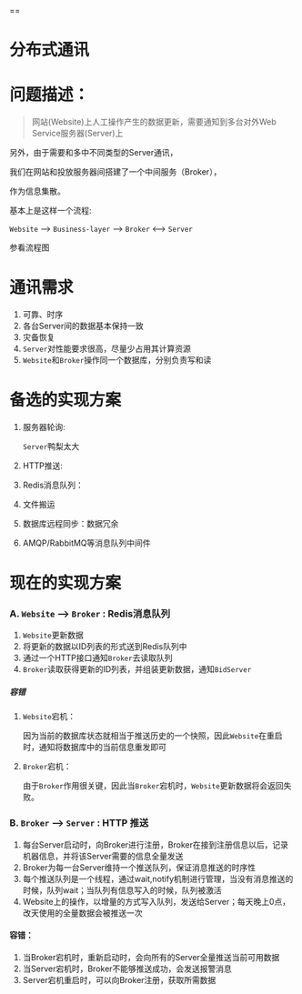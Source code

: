 ==
# 分布式通讯

# 问题描述：
> 网站(Website)上人工操作产生的数据更新，需要通知到多台对外Web Service服务器(Server)上

另外，由于需要和多中不同类型的Server通讯，

我们在网站和投放服务器间搭建了一个中间服务（Broker），

作为信息集散。

基本上是这样一个流程:

`Website` --> `Business-layer` --> `Broker` <--> `Server`


参看流程图 


# 通讯需求

1. 可靠、时序
1. 各台Server间的数据基本保持一致
1. 灾备恢复
1. `Server`对性能要求很高，尽量少占用其计算资源
1. `Website`和`Broker`操作同一个数据库，分别负责写和读

# 备选的实现方案

1. 服务器轮询: 

    `Server`鸭梨太大

2. HTTP推送: 

3. Redis消息队列：

4. 文件搬运

5. 数据库远程同步：数据冗余

6. AMQP/RabbitMQ等消息队列中间件

# 现在的实现方案

### A. `Website` --> `Broker` : Redis消息队列

1. `Website`更新数据
1. 将更新的数据以ID列表的形式送到Redis队列中
1. 通过一个HTTP接口通知`Broker`去读取队列
1. `Broker`读取获得更新的ID列表，并组装更新数据，通知`BidServer`

##### 容错

1. `Website`宕机：

    因为当前的数据库状态就相当于推送历史的一个快照，因此`Website`在重启时，通知将数据库中的当前信息重发即可

2. `Broker`宕机：

    由于`Broker`作用很关键，因此当`Broker`宕机时，`Website`更新数据将会返回失败。 


### B. `Broker` --> `Server` : HTTP 推送


1. 每台Server启动时，向Broker进行注册，Broker在接到注册信息以后，记录机器信息，并将该Server需要的信息全量发送
2. Broker为每一台Server维持一个推送队列，保证消息推送的时序性
3. 每个推送队列是一个线程，通过wait,notify机制进行管理，当没有消息推送的时候，队列wait；当队列有信息写入的时候，队列被激活
4. Website上的操作，以增量的方式写入队列，发送给Server；每天晚上0点，改天使用的全量数据会被推送一次

#### 容错：

1. 当Broker宕机时，重新启动时，会向所有的Server全量推送当前可用数据
2. 当Server宕机时，Broker不能够推送成功，会发送报警消息
3. Server宕机重启时，可以向Broker注册，获取所需数据